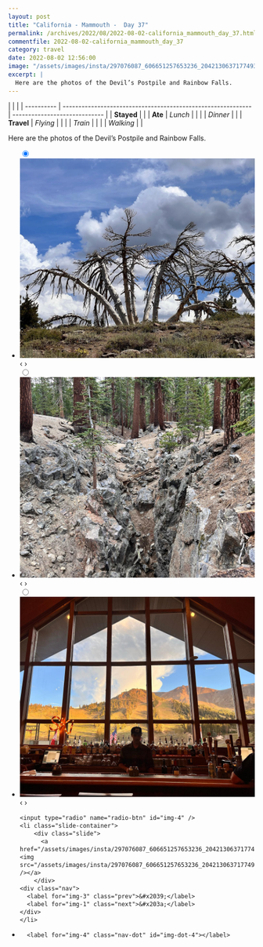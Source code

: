 ```yaml
---
layout: post
title: "California - Mammouth -  Day 37"
permalink: /archives/2022/08/2022-08-02-california_mammouth_day_37.html
commentfile: 2022-08-02-california_mammouth_day_37
category: travel
date: 2022-08-02 12:56:00
image: "/assets/images/insta/297076087_606651257653236_2042130637177493470_n_18062496697319843.jpg"
excerpt: |
  Here are the photos of the Devil’s Postpile and Rainbow Falls.
---
```


|            |                                                              |
| ---------- | ------------------------------------------------------------ | ----------------------------- |
| **Stayed** |  |
| **Ate**    | _Lunch_                                                      |          |
|            | _Dinner_                                                     |          |
| **Travel** | _Flying_                                                     |          |
|            | _Train_                                                      |          |
|            | _Walking_                                                    |          |


Here are the photos of the Devil’s Postpile and Rainbow Falls.


<ul class="slides">
    <input type="radio" name="radio-btn" id="img-1" checked="checked" />
    <li class="slide-container">
        <div class="slide">
          <a href="/assets/images/insta/296932836_146534291030783_6241381210284547695_n_18251596294098127.jpg"><img src="/assets/images/insta/296932836_146534291030783_6241381210284547695_n_18251596294098127.jpg" /></a>
        </div>
    <div class="nav">
      <label for="img-4" class="prev">&#x2039;</label>
      <label for="img-2" class="next">&#x203a;</label>
    </div>
    </li>
        <input type="radio" name="radio-btn" id="img-2"  />
    <li class="slide-container">
        <div class="slide">
          <a href="/assets/images/insta/296892700_330090032576425_6128257712942101139_n_17954003458967334.jpg"><img src="/assets/images/insta/296892700_330090032576425_6128257712942101139_n_17954003458967334.jpg" /></a>
        </div>
    <div class="nav">
      <label for="img-1" class="prev">&#x2039;</label>
      <label for="img-3" class="next">&#x203a;</label>
    </div>
    </li>
        <input type="radio" name="radio-btn" id="img-3"  />
    <li class="slide-container">
        <div class="slide">
          <a href="/assets/images/insta/296905155_1027995401195937_3208574865235913453_n_18171042508244654.jpg"><img src="/assets/images/insta/296905155_1027995401195937_3208574865235913453_n_18171042508244654.jpg" /></a>
        </div>
    <div class="nav">
      <label for="img-2" class="prev">&#x2039;</label>
      <label for="img-4" class="next">&#x203a;</label>
    </div>
    </li>
    
    <input type="radio" name="radio-btn" id="img-4" />
    <li class="slide-container">
        <div class="slide">
          <a href="/assets/images/insta/297076087_606651257653236_2042130637177493470_n_18062496697319843.jpg"><img src="/assets/images/insta/297076087_606651257653236_2042130637177493470_n_18062496697319843.jpg" /></a>
        </div>
    <div class="nav">
      <label for="img-3" class="prev">&#x2039;</label>
      <label for="img-1" class="next">&#x203a;</label>
    </div>
    </li>
			
<li class="nav-dots">
      <label for="img-1" class="nav-dot" id="img-dot-1"></label>
      <label for="img-2" class="nav-dot" id="img-dot-2"></label>
      <label for="img-3" class="nav-dot" id="img-dot-3"></label>

      <label for="img-4" class="nav-dot" id="img-dot-4"></label>

</li>
</ul>        
             

		